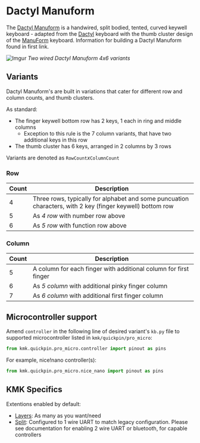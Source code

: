 # Dactyl Manuform

The [Dactyl Manuform](https://github.com/tshort/dactyl-keyboard) is a handwired, split bodied, tented, curved keywell keyboard - adapted from the [Dactyl](https://github.com/adereth/dactyl-keyboard) keyboard with the thumb cluster design of the [ManuForm](https://geekhack.org/index.php?topic=46015.0) keyboard. Information for building a Dactyl Manuform found in first link.

![Imgur](https://i.imgur.com/7y0Vbyd.jpg)
*Two wired Dactyl Manuform 4x6 variants*

## Variants

Dactyl Manuform's are built in variations that cater for different row and column counts, and thumb clusters.  

As standard: 
- The finger keywell bottom row has 2 keys, 1 each in ring and middle columns
    - Exception to this rule is the 7 column variants, that have two additional keys in this row
- The thumb cluster has 6 keys, arranged in 2 columns by 3 rows 

Variants are denoted as `RowCount`*x*`ColumnCount`

### Row
| Count | Description |
| --- | --- |
| 4 | Three rows, typically for alphabet and some puncuation characters, with 2 key (finger keywell) bottom row |
| 5 | As *4 row* with number row above |
| 6 | As *5 row* with function row above |

### Column
| Count | Description |
| --- | --- |
| 5 | A column for each finger with additional column for first finger |  
| 6 | As *5 column* with additional pinky finger column |
| 7 | As *6 column* with additional first finger column |

## Microcontroller support

Amend `controller` in the following line of desired variant's `kb.py` file to supported microcontroller listed in `kmk/quickpin/pro_micro`:

```python
from kmk.quickpin.pro_micro.controller import pinout as pins
```
For example, nice!nano controller(s): 
```python
from kmk.quickpin.pro_micro.nice_nano import pinout as pins
```

## KMK Specifics

Extentions enabled by default:  
- [Layers](/docs/en/layers.md): As many as you want/need
- [Split](/docs/en/split_keyboards.md): Configured to 1 wire UART to match legacy configuration. Please see documentation for enabling 2 wire UART or bluetooth, for capable controllers
